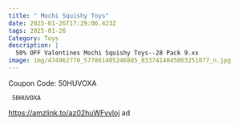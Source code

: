 ```yaml
---
title: " Mochi Squishy Toys"
date: 2025-01-26T17:29:06.423Z
tags: 2025-01-26
Category: Toys
description: |
  50% OFF Valentines Mochi Squishy Toys--28 Pack 9.xx
image: img/474962770_577861405246885_8337414045063251077_n.jpg
---
```

C﻿oupon Code:  50HUVOXA

<!--EndFragment-->

<pre class="language-javascript"><code
class="language-javascript"> 50HUVOXA </code></pre>

https://amzlink.to/az02huWFvvloj ad